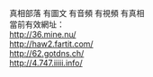 真相部落 有圖文 有音頻 有視頻 有真相<br>
當前有效網址：<br>
http://36.mine.nu/<br>
http://haw2.fartit.com/<br>
http://62.gotdns.ch/<br>
http://4.747.iiiii.info/<br>

